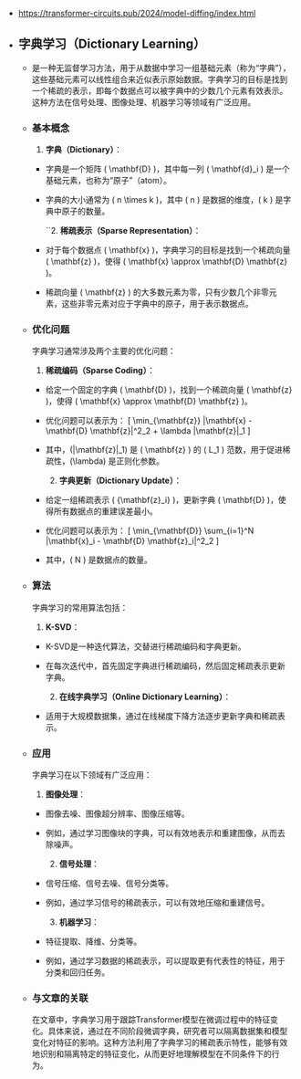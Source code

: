 - https://transformer-circuits.pub/2024/model-diffing/index.html
- ## 字典学习（Dictionary Learning）
	- 是一种无监督学习方法，用于从数据中学习一组基础元素（称为“字典”），这些基础元素可以线性组合来近似表示原始数据。字典学习的目标是找到一个稀疏的表示，即每个数据点可以被字典中的少数几个元素有效表示。这种方法在信号处理、图像处理、机器学习等领域有广泛应用。
	- ### 基本概念
	  
	  1. **字典（Dictionary）**：
		- 字典是一个矩阵 \( \mathbf{D} \)，其中每一列 \( \mathbf{d}_i \) 是一个基础元素，也称为“原子”（atom）。
		- 字典的大小通常为 \( n \times k \)，其中 \( n \) 是数据的维度，\( k \) 是字典中原子的数量。
		  
		  ``2. **稀疏表示（Sparse Representation）**：
		- 对于每个数据点 \( \mathbf{x} \)，字典学习的目标是找到一个稀疏向量 \( \mathbf{z} \)，使得 \( \mathbf{x} \approx \mathbf{D} \mathbf{z} \)。
		- 稀疏向量 \( \mathbf{z} \) 的大多数元素为零，只有少数几个非零元素，这些非零元素对应于字典中的原子，用于表示数据点。
	- ### 优化问题
	  
	  字典学习通常涉及两个主要的优化问题：
	  
	  1. **稀疏编码（Sparse Coding）**：
		- 给定一个固定的字典 \( \mathbf{D} \)，找到一个稀疏向量 \( \mathbf{z} \)，使得 \( \mathbf{x} \approx \mathbf{D} \mathbf{z} \)。
		- 优化问题可以表示为：
		  \[
		  \min_{\mathbf{z}} \|\mathbf{x} - \mathbf{D} \mathbf{z}\|^2_2 + \lambda \|\mathbf{z}\|_1
		  \]
		- 其中，\(\|\mathbf{z}\|_1\) 是 \( \mathbf{z} \) 的 \( L_1 \) 范数，用于促进稀疏性，\(\lambda\) 是正则化参数。
		  
		  2. **字典更新（Dictionary Update）**：
		- 给定一组稀疏表示 \( \{\mathbf{z}_i\} \)，更新字典 \( \mathbf{D} \)，使得所有数据点的重建误差最小。
		- 优化问题可以表示为：
		  \[
		  \min_{\mathbf{D}} \sum_{i=1}^N \|\mathbf{x}_i - \mathbf{D} \mathbf{z}_i\|^2_2
		  \]
		- 其中，\( N \) 是数据点的数量。
	- ### 算法
	  
	  字典学习的常用算法包括：
	  
	  1. **K-SVD**：
		- K-SVD是一种迭代算法，交替进行稀疏编码和字典更新。
		- 在每次迭代中，首先固定字典进行稀疏编码，然后固定稀疏表示更新字典。
		  
		  2. **在线字典学习（Online Dictionary Learning）**：
		- 适用于大规模数据集，通过在线梯度下降方法逐步更新字典和稀疏表示。
	- ### 应用
	  
	  字典学习在以下领域有广泛应用：
	  
	  1. **图像处理**：
		- 图像去噪、图像超分辨率、图像压缩等。
		- 例如，通过学习图像块的字典，可以有效地表示和重建图像，从而去除噪声。
		  
		  2. **信号处理**：
		- 信号压缩、信号去噪、信号分类等。
		- 例如，通过学习信号的稀疏表示，可以有效地压缩和重建信号。
		  
		  3. **机器学习**：
		- 特征提取、降维、分类等。
		- 例如，通过学习数据的稀疏表示，可以提取更有代表性的特征，用于分类和回归任务。
	- ### 与文章的关联
	  
	  在文章中，字典学习用于跟踪Transformer模型在微调过程中的特征变化。具体来说，通过在不同阶段微调字典，研究者可以隔离数据集和模型变化对特征的影响。这种方法利用了字典学习的稀疏表示特性，能够有效地识别和隔离特定的特征变化，从而更好地理解模型在不同条件下的行为。